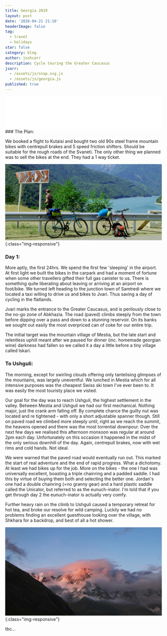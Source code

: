 ```yaml
---
title: Georgia 2019
layout: post
date: '2020-04-21 21:10'
headerImage: false
tag:
  - travel
  - holidays
star: false
category: blog
author: joshcarr
description: Cycle touring the Greater Caucasus
jsarr:
  - /assets/js/snap.svg.js
  - /assets/js/georgia.js
published: true
---
```


<style>
.container {
  position: sticky;
  position: -webkit-sticky;
  top:0;
  background-color: white;
  z-index:10;
}

</style>
<div class="container">
<br>
<svg id="someID" width="100%" viewBox="-300 0 1200 200" preserveAspectRatio="xMaxYMax meet" ></svg>
<br>
</div>

<div markdown="1" class="contentCont" id="scroll">
### The Plan:

We booked a flight to Kutaisi and bought two old 90s steel frame mountain bikes with centrepull brakes and 5 speed friction shifters. Should be suitable for the rough roads of the Svaneti. The only other thing we planned was to sell the bikes at the end. They had a 1 way ticket.

![steeds](/assets/images/georgia/steeds.jpg){:class="img-responsive"}

### Day 1:

More aptly, the first 24hrs. We spend the first few 'sleeping' in the airport. At first light we built the bikes in the carpark and had a moment of fortune when some other travellers gifted their full gas canister to us. There is something quite liberating about leaving or arriving at an airport on foot/bike. We turned left heading to the junction town of Samtredi where we located a taxi willing to drive us and bikes to Jvari. Thus saving a day of cycling in the flatlands.

Jvari marks the entrance to the Greater Caucasus, and is perilously close to the no-go zone of Abkhazia. The road (paved) climbs steeply from the town before dipping over a pass and down to a stunning reservoir. On its banks we sought out easily the most overpriced can of coke for our entire trip.

The initial target was the mountain village of Mestia, but the late start and relentless uphill meant after we paused for dinner (inc. homemade georgian wine) darkness had fallen so we called it a day a little before a tiny village called Iskari. 

### To Ushguli:

The morning, except for swirling clouds offering only tantelising glimpses of the mountains, was largely uneventful. We lunched in Mestia which for all intensive purposes was the cheapest Swiss ski town I've ever been to. It was easily the most touristy place we visted. 

Our goal for the day was to reach Ushguli, the highest settlement in the valley. Between Mestia and Ushguli we had our first mechanical. Nothing major, just the crank arm falling off. By complete chance the guilty nut was located and re tightened - with only a short adjustable spanner though. Still on paved road we climbed more steeply until, right as we reach the summit, the heavens opened and there was the most torrential downpour. Over the next few days we realised this afternoon monsoon was regular at around 2pm each day. Unfortunately on this occasion it happened in the midst of the only serious downhill of the day. Again, centrepull brakes, now with wet rims and cold hands. Not ideal.

We were warned that the paved road would eventually run out. This marked the start of real adventure and the end of rapid progress. What a dichotomy. At least we had bikes up for the job. More on the bikes - the one I had was universally excellent, boasting a triple chainring and a padded saddle. I had this by virtue of buying them both and selecting the better one. Jordan's one had a double chainring (=no granny gear) and a hard plastic saddle called the Unicator, but referred to as the eunuch-inator. I'm told that if you get through day 2 the eunuch-inator is actually very comfy.

Further heavy rain on the climb to Ushguli caused a temporary retreat for hot tea, and broke our resolve for wild camping. Luckily we had no problems finding an excellent guesthouse looking over the village, with Shkhara for a backdrop, and best of all a hot shower.

![shkhara](/assets/images/georgia/shkhara.JPG){:class="img-responsive"}

tbc...
</div>
